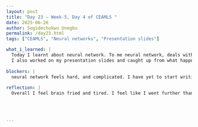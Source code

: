 ```yaml
---
layout: post
title: "Day 23 – Week-5, Day 4 of CEAMLS "
date: 2025-06-26
author: Sogidechukwu Unegbu
permalink: /day23.html
tags: ["CEAMLS", "Neural networks", "Presentation slides"]

what_i_learned: |  
  Today I learnt about neural network. To me neural network, deals with weights and biases, and that each run of the model with a dataset the model changes its parameters (Bias, weight, etc) To improve itself. This is the reason it relies on a large dataset to be trained. The two main Neural network libraries are Tensorflow and Pytorch. Neural networks consists of input, hidden and output layers. FInally at the end of it all this is MAthematicas as The final output is a summation of the input, its werighted value, and Bias. This may not be the norm but the video series I went through emphasied this.
  I also worked on my presentation slides and caught up from what happened when I was absent on Day 22
  
blockers: |
  neural network feels hard, and complicated. I have yet to start writing codes and am already feeling the difficulty, and long runtime it has.
  
reflection: |
  Overall I feel brain fried and tired. I feel like I went further than the general idea of how Neural networks work and went into its mechanics. It is useful information(hopefully). It was worth learning though. Catching up on missed work was quick and I and my team members continue to prepare for the presentation that is on Thursday 3rd  
  

  
   
---
```

